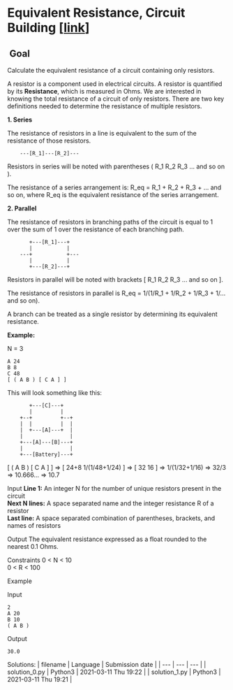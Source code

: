 # Equivalent Resistance, Circuit Building \[[link](https://www.codingame.com/training/easy/equivalent-resistance-circuit-building)\]


 Goal
-----


Calculate the equivalent resistance of a circuit containing only resistors.  
  
A resistor is a component used in electrical circuits. A resistor is quantified by its **Resistance**, which is measured in Ohms. We are interested in knowing the total resistance of a circuit of only resistors. There are two key definitions needed to determine the resistance of multiple resistors.   
  
**1. Series**  
  
The resistance of resistors in a line is equivalent to the sum of the resistance of those resistors.  
  

```
    ---[R_1]---[R_2]---
```
  
Resistors in series will be noted with parentheses ( R\_1 R\_2 R\_3 ... and so on ).  
  
The resistance of a series arrangement is: R\_eq = R\_1 + R\_2 + R\_3 + ... and so on, where R\_eq is the equivalent resistance of the series arrangement.  
  
**2. Parallel**  
  
The resistance of resistors in branching paths of the circuit is equal to 1 over the sum of 1 over the resistance of each branching path.  
  

```
       +---[R_1]---+  
       |           |  
    ---+           +---  
       |           |  
       +---[R_2]---+  

```
  
  
Resistors in parallel will be noted with brackets [ R\_1 R\_2 R\_3 ... and so on ].  
  
The resistance of resistors in parallel is R\_eq = 1/(1/R\_1 + 1/R\_2 + 1/R\_3 + 1/... and so on).   
  
A branch can be treated as a single resistor by determining its equivalent resistance.  
  
**Example:**  
  
N = 3  

```
A 24  
B 8  
C 48  
[ ( A B ) [ C A ] ]
```
  
This will look something like this:  
  

```
       +---[C]---+  
       |         |  
    +--+         +--+  
    |  |         |  |  
    |  +---[A]---+  |  
    |               |  
    +---[A]---[B]---+  
    |               |  
    +---[Battery]---+
```
  
[ ( A B ) [ C A ] ] => [ 24+8 1/(1/48+1/24) ] => [ 32 16 ] => 1/(1/32+1/16) => 32/3 => 10.666... => 10.7



Input
**Line 1:** An integer N for the number of unique resistors present in the circuit  
**Next N lines:** A space separated name and the integer resistance R of a resistor  
**Last line:** A space separated combination of parentheses, brackets, and names of resistors


Output
The equivalent resistance expressed as a float rounded to the nearest 0.1 Ohms.


Constraints
0 < N < 10  
0 < R < 100


Example


Input

```
2
A 20
B 10
( A B )
```



Output

```
30.0
```





Solutions:
| filename | Language | Submission date |
| --- | --- | --- |
| solution_0.py | Python3 | 2021-03-11 Thu 19:22 |
| solution_1.py | Python3 | 2021-03-11 Thu 19:21 |
